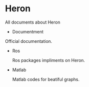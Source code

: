 # Heron
All documents about Heron
-  Documentment

  Official documentation.
- Ros 

  Ros packages impliments on Heron. 
- Matlab

  Matlab codes for beatiful graphs.
